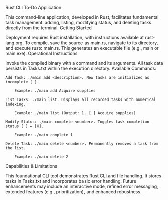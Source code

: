 Rust CLI To-Do Application

This command-line application, developed in Rust, facilitates fundamental task management: adding, listing, modifying status, and deleting tasks directly from the terminal.
Getting Started

Deployment requires Rust installation, with instructions available at rust-lang.org. To compile, save the source as main.rs, navigate to its directory, and execute rustc main.rs. This generates an executable file (e.g., main or main.exe).
Operational Instructions

Invoke the compiled binary with a command and its arguments. All task data persists in Tasks.txt within the execution directory.
Available Commands:

    Add Task: ./main add <description>. New tasks are initialized as incomplete [ ].

        Example: ./main add Acquire supplies

    List Tasks: ./main list. Displays all recorded tasks with numerical indexing.

        Example: ./main list (Output: 1. [ ] Acquire supplies)

    Modify Status: ./main complete <number>. Toggles task completion status [ ] ↔ [X].

        Example: ./main complete 1

    Delete Task: ./main delete <number>. Permanently removes a task from the list.

        Example: ./main delete 2

Capabilities & Limitations

This foundational CLI tool demonstrates Rust CLI and file handling. It stores tasks in Tasks.txt and incorporates basic error handling. Future enhancements may include an interactive mode, refined error messaging, extended features (e.g., prioritization), and enhanced robustness.
